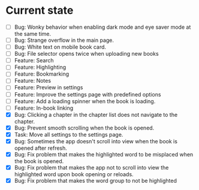 # Current state
- [ ] Bug: Wonky behavior when enabling dark mode and eye saver mode at the same time.
- [ ] Bug: Strange overflow in the main page.
- [ ] Bug: White text on mobile book card.
- [ ] Bug: File selector opens twice when uploading new books
- [ ] Feature: Search
- [ ] Feature: Highlighting
- [ ] Feature: Bookmarking
- [ ] Feature: Notes
- [ ] Feature: Preview in settings
- [ ] Feature: Improve the settings page with predefined options
- [ ] Feature: Add a loading spinner when the book is loading.
- [ ] Feature: In-book linking
- [x] Bug: Clicking a chapter in the chapter list does not navigate to the
chapter.
- [x] Bug: Prevent smooth scrolling when the book is opened.
- [x] Task: Move all settings to the settings page.
- [x] Bug: Sometimes the app doesn't scroll into view when the book is opened after refresh.
- [x] Bug: Fix problem that makes the highlighted word to be misplaced when the 
book is opened.
- [x] Bug: Fix problem that makes the app not to scroll into view the highlighted word upon book opening or reloads.
- [x] Bug: Fix problem that makes the word group to not be highlighted

